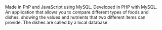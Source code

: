Made in PhP and JavaScript using MySQL.
Developed in PHP with MySQL. An application that allows you to compare different types of foods and dishes, showing the values ​​and nutrients that two different items can provide.
The dishes are called by a local database.
